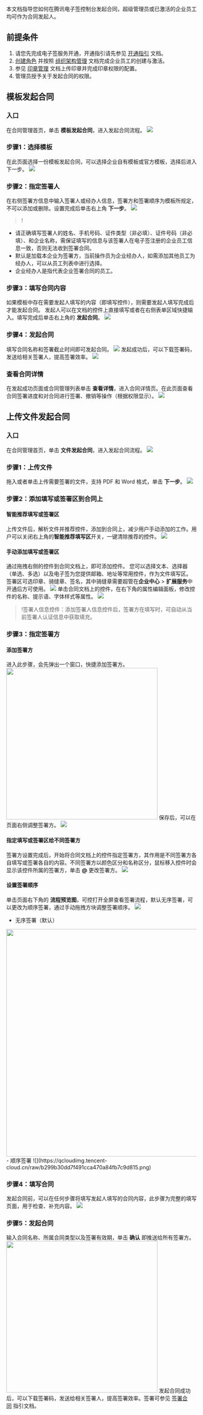 本文档指导您如何在腾讯电子签控制台发起合同，超级管理员或已激活的企业员工均可作为合同发起人。

## 前提条件
1. 请您先完成电子签服务开通，开通指引请先参见 [开通指引](https://cloud.tencent.com/document/product/1323/58758) 文档。
2. [创建角色](https://cloud.tencent.com/document/product/1323/61355) 并按照 [组织架构管理](https://cloud.tencent.com/document/product/1323/58495) 文档完成企业员工的创建与激活。
3. 参见 [印章管理](https://cloud.tencent.com/document/product/1323/59451) 文档上传印章并完成印章权限的配置。
4. 管理员授予关于发起合同的权限。

## 模板发起合同
### 入口
在合同管理首页，单击 **模板发起合同**，进入发起合同流程。
![](https://qcloudimg.tencent-cloud.cn/raw/b3488921c4f6f4bcff23365db120ebfe.png)

### 步骤1：选择模板
在此页面选择一份模板发起合同，可以选择企业自有模板或官方模板，选择后进入下一步。
![](https://qcloudimg.tencent-cloud.cn/raw/a3e558b07d7403541d50d88f3d7a9ed2.png)

### 步骤2：指定签署人
在右侧签署方信息中输入签署人或经办人信息，签署方和签署顺序为模板所规定，不可以添加或删除。设置完成后单击右上角 **下一步**。
![](https://qcloudimg.tencent-cloud.cn/raw/753a5c391384079c46856b298f208018.png)
>!
- 请正确填写签署人的姓名、手机号码、证件类型（非必填）、证件号码（非必填）、和企业名称，需保证填写的信息与该签署人在电子签注册的企业员工信息一致，否则无法收到签署合同。
- 默认是加载本企业为签署方，当前操作员为企业经办人，如需添加其他员工为经办人，可以从员工列表中进行选择。
- 企业经办人是指代表企业签署合同的员工。

### 步骤3：填写合同内容
如果模板中存在需要发起人填写的内容（即填写控件），则需要发起人填写完成后才能发起合同。
发起人可以在文档的控件上直接填写或者在右侧表单区域快捷输入。填写完成后单击右上角的 **发起合同**。
![](https://qcloudimg.tencent-cloud.cn/raw/f98b4333e01a558ff76b56dad01ac802.png)

### 步骤4：发起合同
填写合同名称和签署截止时间即可发起合同。
![](https://qcloudimg.tencent-cloud.cn/raw/cf587b70633c69e2970cd3d18f26e7ec.png)
发起成功后，可以下载签署码，发送给相关签署人，提高签署效率。
![](https://qcloudimg.tencent-cloud.cn/raw/5f1b13abc203ca4c58cd70d8e4030efb.png)

### 查看合同详情
在发起成功页面或合同管理列表单击 **查看详情**，进入合同详情页。在此页面查看合同签署进度和对合同进行签署、撤销等操作（根据权限显示）。
![](https://qcloudimg.tencent-cloud.cn/raw/03d1a0f8eeb547c7e484f73127bd9c9a.png)


## 上传文件发起合同
### 入口
在合同管理首页，单击 **文件发起合同**，进入发起合同流程。
![](https://qcloudimg.tencent-cloud.cn/raw/f246ccb9c65220d52951a240b910129f.png)

### 步骤1：上传文件
拖入或者单击上传需要签署的文件，支持 PDF 和 Word 格式，单击 **下一步**。
![](https://qcloudimg.tencent-cloud.cn/raw/49da6a1c4a92e41a316031e41dc84813.png)

### 步骤2：添加填写或签署区到合同上
#### 智能推荐填写或签署区
上传文件后，解析文件并推荐控件，添加到合同上，减少用户手动添加的工作。用户可以关闭右上角的**智能推荐填写区**开关，一键清除推荐的控件。
![](https://qcloudimg.tencent-cloud.cn/raw/8563ddd09c8a6f213068260b670a5f6a.png)

#### 手动添加填写或签署区
通过拖拽右侧的控件到合同文档上，即可添加控件。
您可以选择文本、选择器（单选、多选）以及电子签为您提供邮箱、地址等常用控件，作为文件填写区。
签署区可选印章、骑缝章、签名，其中骑缝章需要超管在**企业中心** > **扩展服务**中开通后方可使用。
![](https://qcloudimg.tencent-cloud.cn/raw/1dae2fb1a53c1fea900896cf41b50cc1.png)
单击合同文档上的控件，在右下角的属性编辑面板，修改控件的名称、提示语、字体样式等属性。
![](https://qcloudimg.tencent-cloud.cn/raw/10d93a1f6c7e67425f3bc6a01f1335f0.png)
>!签署人信息控件：添加签署人信息控件后，签署方在填写时，可自动从当前签署人认证信息中获取填充。


### 步骤3：指定签署方
#### 添加签署方
进入此步骤，会先弹出一个窗口，快捷添加签署方。
<img style="width:400px; max-width: inherit;" src="https://qcloudimg.tencent-cloud.cn/raw/8374c92fad84ba44e7a36a929631612e.png" />
保存后，可以在页面右侧调整签署方。
![](https://qcloudimg.tencent-cloud.cn/raw/3434919fa8bf6808f0aeb917eedabd1e.png)


#### 指定填写或签署区给不同签署方
签署方设置完成后，开始将合同文档上的控件指定签署方，其作用是不同签署方各自填写或签署各自的内容。不同签署方以颜色区分和名称区分，鼠标移入控件时会显示该控件所属的签署方，单击 **@** 更改签署方。
![](https://qcloudimg.tencent-cloud.cn/raw/60617d0b729c53bd2f1ce69032cd0f49.png)


#### 设置签署顺序
单击页面右下角的 **流程预览图**，可控打开全屏查看签署流程，默认无序签署，可以更改为顺序签署，通过手动拖拽方块调整签署顺序。
![](https://qcloudimg.tencent-cloud.cn/raw/6b2fac417c6cc40a218b9e67eaf62ae3.png)
- 无序签署（默认）
<img style="width:600px; max-width: inherit;" src="https://qcloudimg.tencent-cloud.cn/raw/2bc16fb8ba4d13f879ec0d56574f2c41.png" />
- 顺序签署
![](https://qcloudimg.tencent-cloud.cn/raw/b299b30dd7f491cca470a84fb7c9d815.png)


### 步骤4：填写合同
发起合同前，可以在任何步骤将填写发起人填写的合同内容，此步骤为完整的填写页面，用于检查、补充内容。
![](https://qcloudimg.tencent-cloud.cn/raw/61b22fd3700d975e52aa859b40c1b399.png)

### 步骤5：发起合同
输入合同名称、所属合同类型以及签署有效期，单击 **确认** 即推送给所有签署方。
<img style="width:400px; max-width: inherit;" src="https://qcloudimg.tencent-cloud.cn/raw/4c761f193fb8767901cf19b69ee6e23e.png" />![]()
发起合同成功后，可以下载签署码，发送给相关签署人，提高签署效率。签署可参见 [签署合同](https://cloud.tencent.com/document/product/1323/61361) 指引文档。

